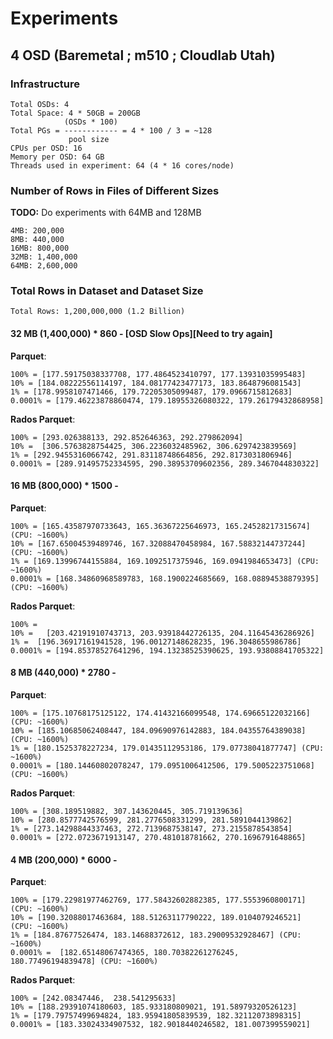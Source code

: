# Experiments

## 4 OSD (Baremetal ; m510 ; Cloudlab Utah)

###  Infrastructure
```
Total OSDs: 4
Total Space: 4 * 50GB = 200GB
            (OSDs * 100)
Total PGs = ------------ = 4 * 100 / 3 = ~128
             pool size  
CPUs per OSD: 16
Memory per OSD: 64 GB
Threads used in experiment: 64 (4 * 16 cores/node)
```

### Number of Rows in Files of Different Sizes
**TODO:** Do experiments with 64MB and 128MB
```
4MB: 200,000
8MB: 440,000
16MB: 800,000
32MB: 1,400,000
64MB: 2,600,000
```

### Total Rows in Dataset and Dataset Size

```
Total Rows: 1,200,000,000 (1.2 Billion)
```

#### 32 MB (1,400,000) * 860 - [OSD Slow Ops][Need to try again]

**Parquet**:
```
100% = [177.59175038337708, 177.4864523410797, 177.13931035995483]
10% = [184.08222556114197, 184.08177423477173, 183.8648796081543]
1% = [178.9958107471466, 179.72205305099487, 179.0966715812683]
0.0001% = [179.46223878860474, 179.18955326080322, 179.26179432868958]
```

**Rados Parquet**: 
```
100% = [293.026388133, 292.852646363, 292.279862094]
10% =  [306.5763828754425, 306.2236032485962, 306.6297423839569]
1% = [292.9455316066742, 291.83118748664856, 292.8173031806946]
0.0001% = [289.91495752334595, 290.38953709602356, 289.3467044830322]
```

#### 16 MB (800,000) * 1500 - 

**Parquet**:
```
100% = [165.43587970733643, 165.36367225646973, 165.24528217315674] (CPU: ~1600%)
10% = [167.65004539489746, 167.32088470458984, 167.58832144737244] (CPU: ~1600%)
1% = [169.13996744155884, 169.1092517375946, 169.0941984653473] (CPU: ~1600%)
0.0001% = [168.34860968589783, 168.1900224685669, 168.08894538879395] (CPU: ~1600%)
```

**Rados Parquet**: 
```
100% = 
10% =   [203.42191910743713, 203.93918442726135, 204.11645436286926] 
1% =  [196.36917161941528, 196.00127148628235, 196.3048655986786] 
0.0001% = [194.85378527641296, 194.13238525390625, 193.93808841705322] 
```

#### 8 MB (440,000) * 2780 - 

**Parquet**:
```
100% = [175.10768175125122, 174.41432166099548, 174.69665122032166] (CPU: ~1600%)
10% = [185.10685062408447, 184.09690976142883, 184.04355764389038] (CPU: ~1600%)
1% = [180.1525378227234, 179.01435112953186, 179.07738041877747] (CPU: ~1600%)
0.0001% = [180.14460802078247, 179.0951006412506, 179.5005223751068] (CPU: ~1600%)
```

**Rados Parquet**: 
```
100% = [308.189519882, 307.143620445, 305.719139636]
10% = [280.8577742576599, 281.2776508331299, 281.5891044139862]
1% = [273.14298844337463, 272.7139687538147, 273.2155878543854]
0.0001% = [272.0723671913147, 270.481018781662, 270.1696791648865]
```

#### 4 MB (200,000) * 6000 - 

**Parquet**:
```
100% = [179.22981977462769, 177.58432602882385, 177.5553960800171] (CPU: ~1600%)
10% = [190.32088017463684, 188.51263117790222, 189.0104079246521] (CPU: ~1600%)
1% = [184.87677526474, 183.14688372612, 183.29009532928467] (CPU: ~1600%)
0.0001% =  [182.65148067474365, 180.70382261276245, 180.77496194839478] (CPU: ~1600%) 
```

**Rados Parquet**: 
```
100% = [242.08347446,  238.541295633]
10% = [188.29391074180603, 185.933180809021, 191.58979320526123]
1% = [179.79757499694824, 183.95941805839539, 182.32112073898315]
0.0001% = [183.33024334907532, 182.9018440246582, 181.007399559021] 
```
